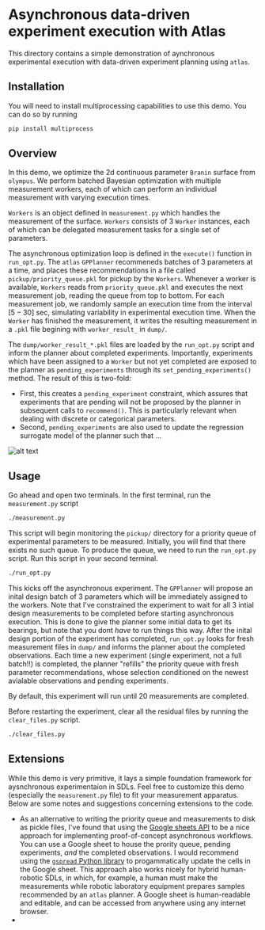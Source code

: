 # Asynchronous data-driven experiment execution with Atlas

This directory contains a simple demonstration of aynchronous experimental execution with data-driven
experiment planning using `atlas`. 


## Installation

You will need to install multiprocessing capabilities to use this demo. You can do so by running

```bash
pip install multiprocess
```

## Overview

In this demo, we optimize the 2d continuous parameter `Branin` surface from `olympus`. We perform batched Bayesian optimization with multiple measurement workers, each of which can perform an individual measurement with varying execution times. 

`Workers` is an object defined in `measurement.py` which handles the measurement of the surface. `Workers` consists of 3 `Worker` instances, each of which can be delegated measurement tasks for a single set of parameters. 

The asynchronous optimization loop is defined in the `execute()` function in `run_opt.py`. The `atlas` `GPPlanner` recommeneds batches of 3 parameters at a time, and places these recommendations in a file called `pickup/priority_queue.pkl` for pickup by the `Workers`. Whenever a worker is available, `Workers` reads from `priority_queue.pkl` and executes the next measurement job, reading the queue from top to bottom. For each measurement job, we randomly sample an execution time from the interval $[5 - 30]$ sec, simulating variability in experimental execution time. When the `Worker` has finished the measurement, it writes the resulting measurement in a `.pkl` file begining with `worker_result_` in `dump/`. 

The `dump/worker_result_*.pkl` files are loaded by the `run_opt.py` script and inform the planner about completed experiments. Importantly, experiments which have been assigned to a `Worker` but not yet completed are exposed to the planner as `pending_experiments` through its `set_pending_experiments()` method. The result of this is two-fold:

* First, this creates a `pending_experiment` constraint, which assures that experiments that are pending will not be proposed by the planner in subsequent calls to `recommend()`. This is particularly relevant when dealing with discrete or categorical parameters. 
* Second, `pending_experiments` are also used to update the regression surrogate model of the planner such that ...


![alt text](https://github.com/rileyhickman/atlas/blob/main/static/async_demo_figure.png)


## Usage

Go ahead and open two terminals. In the first terminal, run the `measurement.py` script 

```bash
./measurement.py
```

This script will begin monitoring the `pickup/` directory for a priority queue of experimental parameters to be measured. Initially, you will find that there exists no such queue. To produce the queue, we need to run the `run_opt.py` script. Run this script in your second terminal.

```bash
./run_opt.py
```

This kicks off the asynchronous experiment. The `GPPlanner` will propose an inital design batch of 3 parameters which will be immediately assigned to the workers. Note that I've constrained the experiment to wait for all 3 intial design measurements to be completed before starting asynchronous execution. This is done to give the planner some initial data to get its bearings, but note that you dont _have_ to run things this way. After the inital design portion of the experiment has completed, `run_opt.py` looks for fresh measurement files in `dump/` and informs the planner about the completed observations. Each time a new experiment (single experiment, not a full batch!!) is completed, the planner "refills" the priority queue with fresh parameter recommendations, whose selection conditioned on the newest avialable observations and pending experiments.

By default, this experiment will run until 20 measurements are completed.


Before restarting the experiment, clear all the residual files by running the `clear_files.py` script.

```bash
./clear_files.py
```

## Extensions

While this demo is very primitive, it lays a simple foundation framework for aysnchronous experimentaion in SDLs. Feel free to customize this demo (especially the `measurement.py` file) to fit your measurement apparatus. Below are some notes and suggestions concerning extensions to the code.

* As an alternative to writing the priority queue and measurements to disk as pickle files, I've found that using the [Google sheets API](https://developers.google.com/sheets/api/guides/concepts) to be a nice approach for implementing proof-of-concept asynchronous workflows. You can use a Google sheet to house the prority queue, pending experiments, _and_ the completed observations. I would recommend using the [`gspread` Python library](https://docs.gspread.org/en/v5.10.0/) to progammatically update the cells in the Google sheet. This approach also works nicely for hybrid human-robotic SDLs, in which, for example, a human must make the measurements while robotic laboratory equipment prepares samples recommended by an `atlas` planner. A Google sheet is human-readable and editable, and can be accessed from anywhere using any internet browser.
*        
